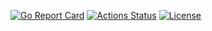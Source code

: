 [![Go Report Card](https://goreportcard.com/badge/github.com/langered/gonedrive)](https://goreportcard.com/report/github.com/langered/gonedrive)
[![Actions Status](https://github.com/langered/gonedrive/workflows/Build%20&%20Test%20gonedrive/badge.svg)](https://github.com/langered/gonedrive/actions)
[![License](https://img.shields.io/badge/License-Apache%202.0-blue.svg)](https://github.com/langered/gonedrive/blob/master/LICENSE)
